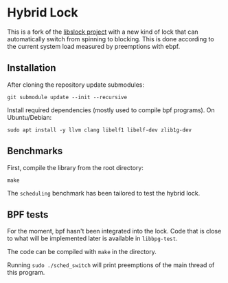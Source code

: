 Hybrid Lock
====

This is a fork of the [libslock project](https://github.com/tudordavid/libslock) with a new kind of lock that can automatically switch from spinning to blocking. This is done according to the current system load measured by preemptions with ebpf.

## Installation

After cloning the repository update submodules:
```
git submodule update --init --recursive
```

Install required dependencies (mostly used to compile bpf programs).
On Ubuntu/Debian:
```
sudo apt install -y llvm clang libelf1 libelf-dev zlib1g-dev
```

## Benchmarks
First, compile the library from the root directory:
```
make
```

The `scheduling` benchmark has been tailored to test the hybrid lock.

## BPF tests
For the moment, bpf hasn't been integrated into the lock. Code that is close to what will be implemented later is available in `libbpg-test`.

The code can be compiled with `make` in the directory.

Running `sudo ./sched_switch` will print preemptions of the main thread of this program.


